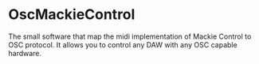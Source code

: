 # OscMackieControl

The small software that map the midi implementation of Mackie Control to OSC protocol.
It allows you to control any DAW with any OSC capable hardware.
